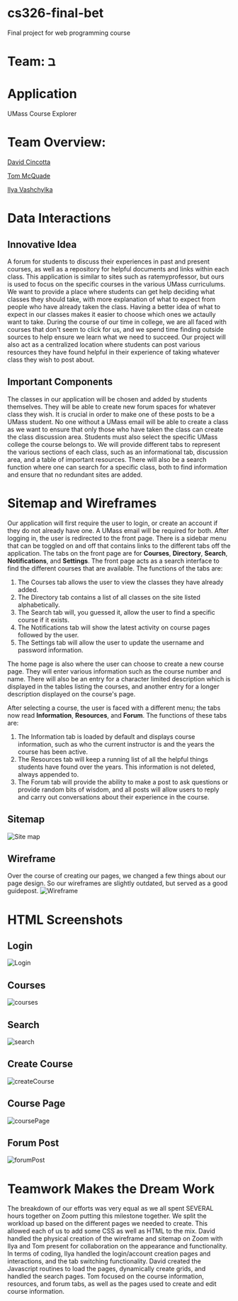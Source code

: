 # cs326-final-bet
Final project for web programming course

# Team: &#1489;

# Application
UMass Course Explorer

# Team Overview:

[David Cincotta](https://github.com/DavidCincotta)

[Tom McQuade](https://github.com/tommcquade)

[Ilya Vashchylka](https://github.com/ilyavash)

# Data Interactions

## Innovative Idea

A forum for students to discuss their experiences in past and present courses, as well as a repository for helpful documents and links within each class.  This application is similar to sites such as ratemyprofessor, but ours is used to focus on the specific courses in the various UMass curriculums.  We want to provide a place where students can get help deciding what classes they should take, with more explanation of what to expect from people who have already taken the class.  Having a better idea of what to expect in our classes makes it easier to choose which ones we actaully want to take.  During the course of our time in college, we are all faced with courses that don't seem to click for us, and we spend time finding outside sources to help ensure we learn what we need to succeed.  Our project will also act as a centralized location where students can post various resources they have found helpful in their experience of taking whatever class they wish to post about.

## Important Components

The classes in our application will be chosen and added by students themselves.  They will be able to create new forum spaces for whatever class they wish.  It is crucial in order to make one of these posts to be a UMass student.  No one without a UMass email will be able to create a class as we want to ensure that only those who have taken the class can create the class discussion area.  Students must also select the specific UMass college the course belongs to.  We will provide different tabs to represent the various sections of each class, such as an informational tab, discussion area, and a table of important resources.  There will also be a search function where one can search for a specific class, both to find information and ensure that no redundant sites are added.  

# Sitemap and Wireframes
Our application will first require the user to login, or create an account if they do not already have one.  A UMass email will be required for both.  After logging in, the user 
is redirected to the front page.  There is a sidebar menu that can be toggled on and off that contains links to the different tabs off the application.  The tabs on the front page are for **Courses**, **Directory**, **Search**, **Notifications**, and **Settings**.  The front page acts as a search interface to find the different courses that are available.  The functions of the tabs are:
1. The Courses tab allows the user to view the classes they have already added.  
2. The Directory tab contains a list of all classes on the site listed alphabetically.
3. The Search tab will, you guessed it, allow the user to find a specific course if it exists.
4. The Notifications tab will show the latest activity on course pages followed by the user.
5. The Settings tab will allow the user to update the username and password information. 

The home page is also where the user can choose to create a new course page.  They will enter various information such as the course number and name.  There will also be an entry for a character limited description which is displayed in the tables listing the courses, and another entry for a longer description displayed on the course's page.  

After selecting a course, the user is faced with a different menu; the tabs now read **Information**, **Resources**, and **Forum**.  The functions of these tabs are:
1. The Information tab is loaded by default and displays course information, such as who the current instructor is and the years the course has been active.
2. The Resources tab will keep a running list of all the helpful things students have found over the years.  This information is not deleted, always appended to.
3. The Forum tab will provide the ability to make a post to ask questions or provide random bits of wisdom, and all posts will allow users to reply and carry out conversations about their experience in the course.  

## Sitemap
![Site map](/docs/sitemap1.png "sitemap")

## Wireframe
Over the course of creating our pages, we changed a few things about our page design. So our wireframes are slightly outdated, but served as a good guidepost.
![Wireframe](/docs/wireframe.png "wireframe")

# HTML Screenshots

## Login
![Login](/screenshots/login.JPG "login")

## Courses
![courses](/screenshots/courses.JPG "courses")

## Search
![search](/screenshots/search.JPG "search")

## Create Course
![createCourse](/screenshots/createCourse.JPG "createCourse")

## Course Page
![coursePage](/screenshots/coursePage.JPG "coursePage")

## Forum Post
![forumPost](/screenshots/forumPost.JPG "forumPost")


# Teamwork Makes the Dream Work
The breakdown of our efforts was very equal as we all spent SEVERAL hours together on Zoom putting this milestone together.  We split the workload up based on the different pages we needed to create.  This allowed each of us to add some CSS as well as HTML to the mix.  David handled the physical creation of the wireframe and sitemap on Zoom with Ilya and Tom present for collaboration on the appearance and functionality.  In terms of coding, Ilya handled the login/account creation pages and interactions, and the tab switching functionality. David created the Javascript routines to load the pages, dynamically create grids, and handled the search pages.  Tom focused on the course information, resources, and forum tabs, as well as the pages used to create and edit course information.  
